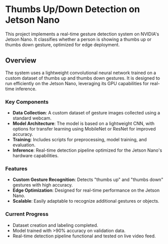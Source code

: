 # Thumbs Up/Down Detection on Jetson Nano  
This project implements a real-time gesture detection system on NVIDIA's Jetson Nano. It classifies whether a person is showing a thumbs up or thumbs down gesture, optimized for edge deployment.  


## Overview  
The system uses a lightweight convolutional neural network trained on a custom dataset of thumbs up and thumbs down gestures. It is designed to run efficiently on the Jetson Nano, leveraging its GPU capabilities for real-time inference.  


### Key Components  
- **Data Collection**: A custom dataset of gesture images collected using a standard webcam.  
- **Model Architecture**: The model is based on a lightweight CNN, with options for transfer learning using MobileNet or ResNet for improved accuracy.  
- **Training**: Includes scripts for preprocessing, model training, and evaluation.  
- **Inference**: Real-time detection pipeline optimized for the Jetson Nano's hardware capabilities.  


### Features  
- **Custom Gesture Recognition**: Detects "thumbs up" and "thumbs down" gestures with high accuracy.  
- **Edge Optimization**: Designed for real-time performance on the Jetson Nano.  
- **Scalable**: Easily adaptable to recognize additional gestures or objects.  


### Current Progress  
- Dataset creation and labeling completed.  
- Model trained with >90% accuracy on validation data.  
- Real-time detection pipeline functional and tested on live video feed.  